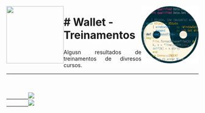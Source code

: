 <p><img src="https://github.com/altercation/solarized/raw/master/img/solarized-yinyang.png" align="right" height="150px" width="150px">
<p><img src="https://user-images.githubusercontent.com/63436406/129497695-b68570f0-964c-4355-89da-6852b335a1b0.png" align="left" height="150px" width="150px">
    <h1># Wallet - Treinamentos </h1> 
    <p align="justify">
    Algusn resultados de treinamentos de divresos cursos.
    </p>
</p>      

---

<br>
    <code><a href="https:/discord.com">
        <img src="https://img.shields.io/badge/Léo Albergaria%20-%237289DA.svg?&style=for-the-badge&logo=discord&logoColor=white" /></a></code>
    <code><a href="https://www.linkedin.com/in/adm-leo-albergaria/">
        <img src="https://img.shields.io/badge/linkedin%20-%230077B5.svg?&style=for-the-badge&logo=linkedin&logoColor=white" /></a></code>
<br>     

